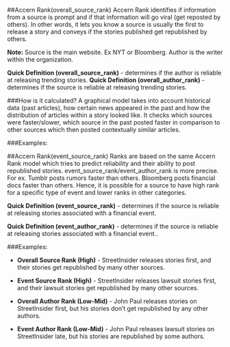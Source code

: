 ##Accern Rank(overall_source_rank)
Accern Rank identifies if information from a source is prompt and if that information will go viral (get reposted by others).
In other words, it lets you know a source is usually the first to release a story and conveys if the stories published get republished by others.

**Note:** Source is the main website. Ex NYT or Bloomberg. Author is the writer within the organization.

**Quick Definition (overall_source_rank)** - determines if the author is reliable at releasing trending stories. 
**Quick Definition (overall_author_rank)** - determines if the source is reliable at releasing trending stories. 

###How is it calculated?
A graphical model takes into account historical data (past articles), how certain news appeared in the past and how the distribution of articles within a story looked like.
It checks which sources were faster/slower, which source in the past posted faster in comparison to other sources which then posted contextually similar articles.

###Examples:

##Accern Rank(event_source_rank)
Ranks are based on the same Accern Rank model which tries to predict reliability and their ability to post republished stories.
event_source_rank/event_author_rank is more precise. 
For ex. Tumblr posts rumors faster than others. Bloomberg posts financial docs faster than others.
Hence, it is possible for a source to have high rank for a specific type of event and lower ranks in other categories.

**Quick Definition (event_source_rank)** - determines if the source is reliable at releasing stories associated with a financial event. 

**Quick Definition (event_author_rank)** - determines if the source is reliable at releasing stories associated with a financial event.. 

###Examples:
 
- **Overall Source Rank (High)** - StreetInsider releases stories first, and their stories get republished by many other sources.
 
- **Event Source Rank (High)** - StreetInsider releases lawsuit stories first, and their lawsuit stories get republished by many other sources.

- **Overall Author Rank (Low-Mid)** - John Paul releases stories on StreetInsider first, but his stories don’t get republished by any other authors.

- **Event Author Rank (Low-Mid)** - John Paul releases lawsuit stories on StreetInsider late, but his stories are republished by some authors.